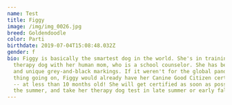 ```yaml
---
name: Test
title: Figgy
image: /img/img_0026.jpg
breed: Goldendoodle
color: Parti
birthdate: 2019-07-04T15:08:48.032Z
gender: f
bio: Figgy is basically the smartest dog in the world. She's in training to be a
  therapy dog with her human mom, who is a school counselor. She has beautiful
  and unique grey-and-black markings. If it weren't for the global pandemic
  thing going on, Figgy would already have her Canine Good Citizen certification
  -- at less than 10 months old! She will get certified as soon as possible over
  the summer, and take her therapy dog test in late summer or early fall.
---
```

